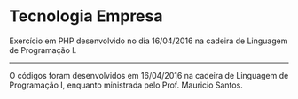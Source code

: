 # Tecnologia Empresa

Exercício em PHP desenvolvido no dia 16/04/2016 na cadeira de Linguagem de Programação I.

---

O códigos foram desenvolvidos em 16/04/2016 na cadeira de Linguagem de Programação I,
enquanto ministrada pelo Prof. Mauricio Santos.

